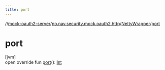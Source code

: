 ```yaml
---
title: port
---
```

//[mock-oauth2-server](../../../index.html)/[no.nav.security.mock.oauth2.http](../index.html)/[NettyWrapper](index.html)/[port](port.html)



# port



[jvm]\
open override fun [port](port.html)(): [Int](https://kotlinlang.org/api/latest/jvm/stdlib/kotlin/-int/index.html)





